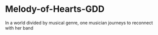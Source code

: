 # Melody-of-Hearts-GDD
In a world divided by musical genre, one musician journeys to reconnect with her band
